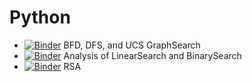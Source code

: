 # Python

* [![Binder](https://mybinder.org/badge_logo.svg)](https://mybinder.org/v2/gh/ketchers/Python-Play/master?filepath=GraphSearch.ipynb) BFD, DFS, and UCS GraphSearch
* [![Binder](https://mybinder.org/badge_logo.svg)](https://mybinder.org/v2/gh/ketchers/Python-Play/master?filepath=SearchAnalysis.ipynb) Analysis of LinearSearch and BinarySearch
* [![Binder](https://mybinder.org/badge_logo.svg)](https://mybinder.org/v2/gh/ketchers/Python-Play/master?filepath=RSA.ipynb) RSA 

